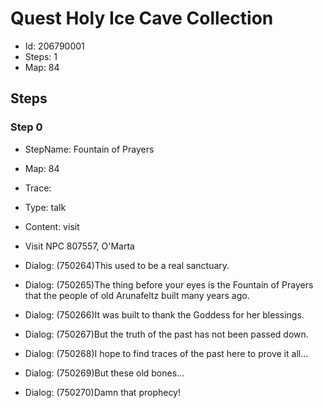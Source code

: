# Quest Holy Ice Cave Collection

- Id: 206790001
- Steps: 1
- Map: 84

## Steps

### Step 0
- StepName:  Fountain of Prayers
- Map:  84
- Trace:  
- Type:  talk
- Content:  visit
- Visit NPC 807557, O'Marta

- Dialog: (750264)This used to be a real sanctuary.
- Dialog: (750265)The thing before your eyes is the Fountain of Prayers that the people of old Arunafeltz built many years ago.
- Dialog: (750266)It was built to thank the Goddess for her blessings.
- Dialog: (750267)But the truth of the past has not been passed down.
- Dialog: (750268)I hope to find traces of the past here to prove it all...
- Dialog: (750269)But these old bones...
- Dialog: (750270)Damn that prophecy!


